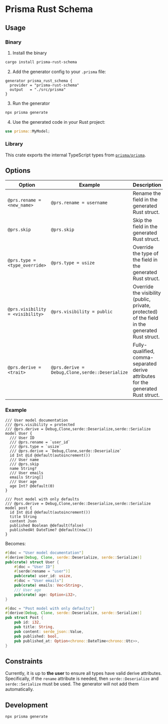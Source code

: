 # Prisma Rust Schema

## Usage

### Binary

1. Install the binary

```bash
cargo install prisma-rust-schema
```

2. Add the generator config to your `.prisma` file:

```prisma
generator prisma_rust_schema {
  provider = "prisma-rust-schema"
  output   = "./src/prisma"
}
```

3. Run the generator

```bash
npx prisma generate
```

4. Use the generated code in your Rust project:

```rust
use prisma::MyModel;
```

### Library

This crate exports the internal TypeScript types from [`prisma/prisma`](https://github.com/prisma/prisma/).

## Options

| Option                           | Example                                        | Description                                                                                     |
| -------------------------------- | ---------------------------------------------- | ----------------------------------------------------------------------------------------------- |
| `@prs.rename = <new_name>`       | `@prs.rename = username`                       | Rename the field in the generated Rust struct.                                                  |
| `@prs.skip`                      | `@prs.skip`                                    | Skip the field in the generated Rust struct.                                                    |
| `@prs.type = <type_override>`    | `@prs.type = usize`                            | Override the type of the field in the generated Rust struct.                                    |
| `@prs.visibility = <visibility>` | `@prs.visibility = public`                     | Override the visibility (public, private, protected) of the field in the generated Rust struct. |
| `@prs.derive = <trait>`          | `@prs.derive = Debug,Clone,serde::Deserialize` | Fully-qualified, comma-separated derive attributes for the generated Rust struct.               |

### Example

```prisma
/// User model documentation
/// @prs.visibility = protected
/// @prs.derive = Debug,Clone,serde::Deserialize,serde::Serialize
model User {
  /// User ID
  /// @prs.rename = `user_id`
  /// @prs.type = `usize`
  /// @prs.derive = `Debug,Clone,serde::Deserialize`
  id Int @id @default(autoincrement())
  /// User name
  /// @prs.skip
  name String?
  /// User emails
  emails String[]
  /// User age
  age Int? @default(0)
}

/// Post model with only defaults
/// @prs.derive = Debug,Clone,serde::Deserialize,serde::Serialize
model post {
  id Int @id @default(autoincrement())
  title String
  content Json
  published Boolean @default(false)
  publishedAt DateTime? @default(now())
}
```

Becomes:

```rust
#[doc = "User model documentation"]
#[derive(Debug, Clone, serde::Deserialize, serde::Serialize)]
pub(crate) struct User {
    #[doc = "User ID"]
    #[serde(rename = "user")]
    pub(crate) user_id: usize,
    #[doc = "User emails"]
    pub(crate) emails: Vec<String>,
    /// User age
    pub(crate) age: Option<i32>,
}

#[doc = "Post model with only defaults"]
#[derive(Debug, Clone, serde::Deserialize, serde::Serialize)]
pub struct Post {
    pub id: i32,
    pub title: String,
    pub content: serde_json::Value,
    pub published: bool,
    pub published_at: Option<chrono::DateTime<chrono::Utc>>,
}
```

## Constraints

Currently, it is up to **the user** to ensure all types have valid derive attributes. Specifically, if the `rename` attribute is needed, then `serde::Deserialize` and `serde::Serialize` must be used. The generator will not add them automatically.

## Development

```bash
npx prisma generate
```
